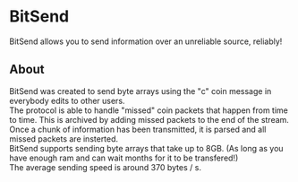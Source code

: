 BitSend
=======

BitSend allows you to send information over an unreliable source, reliably!

## About
BitSend was created to send byte arrays using the "c" coin message in everybody edits to other users.  
The protocol is able to handle "missed" coin packets that happen from time to time. This is archived by adding missed packets to the end of the stream. Once a chunk of information has been transmitted, it is parsed and all missed packets are insterted.  
BitSend supports sending byte arrays that take up to 8GB. (As long as you have enough ram and can wait months for it to be transfered!)  
The average sending speed is around 370 bytes / s.
